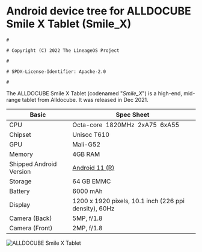 # Android device tree for ALLDOCUBE Smile X Tablet (Smile_X)

```
#

# Copyright (C) 2022 The LineageOS Project

#

# SPDX-License-Identifier: Apache-2.0

#
```

The ALLDOCUBE Smile X Tablet (codenamed  "*Smile_X*") is a high-end, mid-range tablet from Alldocube.
It was released in Dec 2021.

| Basic                   | Spec Sheet                                            |
| ----------------------- | ----------------------------------------------------- |
| CPU                     | Octa-core  1820MHz  2xA75  6xA55                      |
| Chipset                 | Unisoc T610                                           |
| GPU                     | Mali-G52                                              |
| Memory                  | 4GB RAM                                               |
| Shipped Android Version | [Android 11 (R)](https://www.android.com/android-11/) |
| Storage                 | 64 GB EMMC                                            |
| Battery                 | 6000 mAh                                              |
| Display                 | 1200 x 1920 pixels, 10.1 inch (226 ppi density), 60Hz |
| Camera (Back)           | 5MP, f/1.8                                            |
| Camera (Front)          | 2MP, f/1.8                                            |

![ALLDOCUBE Smile X Tablet](https://www.51cube.com/wp-content/uploads/2021/11/1637568322-smilex-images_01.jpg "ALLDOCUBE Smile X Tablet")


